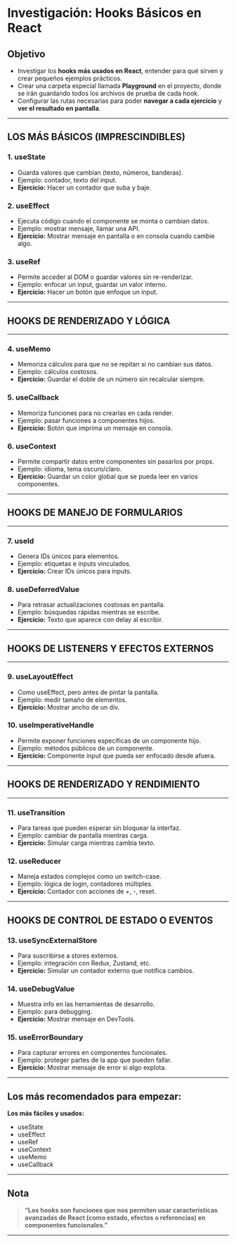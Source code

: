 # Investigación: Hooks Básicos en React

## Objetivo

- Investigar los **hooks más usados en React**, entender para qué sirven y crear pequeños ejemplos prácticos.
- Crear una carpeta especial llamada **Playground** en el proyecto, donde se irán guardando todos los archivos de prueba de cada hook.
- Configurar las rutas necesarias para poder **navegar a cada ejercicio** y **ver el resultado en pantalla**.

---

## LOS MÁS BÁSICOS (IMPRESCINDIBLES)

### 1. useState
- Guarda valores que cambian (texto, números, banderas).
- Ejemplo: contador, texto del input.
- **Ejercicio:** Hacer un contador que suba y baje.


### 2. useEffect
- Ejecuta código cuando el componente se monta o cambian datos.
- Ejemplo: mostrar mensaje, llamar una API.
- **Ejercicio:** Mostrar mensaje en pantalla o en consola cuando cambie algo.


### 3. useRef
- Permite acceder al DOM o guardar valores sin re-renderizar.
- Ejemplo: enfocar un input, guardar un valor interno.
- **Ejercicio:** Hacer un botón que enfoque un input.

---

## HOOKS DE RENDERIZADO Y LÓGICA

---

### 4. useMemo
- Memoriza cálculos para que no se repitan si no cambian sus datos.
- Ejemplo: cálculos costosos.
- **Ejercicio:** Guardar el doble de un número sin recalcular siempre.


### 5. useCallback
- Memoriza funciones para no crearlas en cada render.
- Ejemplo: pasar funciones a componentes hijos.
- **Ejercicio:** Botón que imprima un mensaje en consola.

### 6. useContext
- Permite compartir datos entre componentes sin pasarlos por props.
- Ejemplo: idioma, tema oscuro/claro.
- **Ejercicio:** Guardar un color global que se pueda leer en varios componentes.

---

## HOOKS DE MANEJO DE FORMULARIOS

---

### 7. useId
- Genera IDs únicos para elementos.
- Ejemplo: etiquetas e inputs vinculados.
- **Ejercicio:** Crear IDs únicos para inputs.


### 8. useDeferredValue
- Para retrasar actualizaciones costosas en pantalla.
- Ejemplo: búsquedas rápidas mientras se escribe.
- **Ejercicio:** Texto que aparece con delay al escribir.

---

## HOOKS DE LISTENERS Y EFECTOS EXTERNOS

---

### 9. useLayoutEffect
- Como useEffect, pero antes de pintar la pantalla.
- Ejemplo: medir tamaño de elementos.
- **Ejercicio:** Mostrar ancho de un div.


### 10. useImperativeHandle
- Permite exponer funciones específicas de un componente hijo.
- Ejemplo: métodos públicos de un componente.
- **Ejercicio:** Componente input que pueda ser enfocado desde afuera.

---

## HOOKS DE RENDERIZADO Y RENDIMIENTO

---

### 11. useTransition
- Para tareas que pueden esperar sin bloquear la interfaz.
- Ejemplo: cambiar de pantalla mientras carga.
- **Ejercicio:** Simular carga mientras cambia texto.


### 12. useReducer
- Maneja estados complejos como un switch-case.
- Ejemplo: lógica de login, contadores múltiples.
- **Ejercicio:** Contador con acciones de +, -, reset.

---

## HOOKS DE CONTROL DE ESTADO O EVENTOS

### 13. useSyncExternalStore
- Para suscribirse a stores externos.
- Ejemplo: integración con Redux, Zustand, etc.
- **Ejercicio:** Simular un contador externo que notifica cambios.


### 14. useDebugValue
- Muestra info en las herramientas de desarrollo.
- Ejemplo: para debugging.
- **Ejercicio:** Mostrar mensaje en DevTools.


### 15. useErrorBoundary
- Para capturar errores en componentes funcionales.
- Ejemplo: proteger partes de la app que pueden fallar.
- **Ejercicio:** Mostrar mensaje de error si algo explota.

---

## Los más recomendados para empezar:

**Los más fáciles y usados:**
- useState
- useEffect
- useRef
- useContext
- useMemo
- useCallback

---

## Nota

> **“Los hooks son funciones que nos permiten usar características avanzadas de React (como estado, efectos o referencias) en componentes funcionales.”**

---

